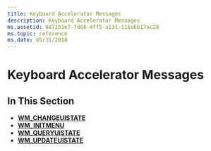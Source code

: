 ```yaml
---
title: Keyboard Accelerator Messages
description: Keyboard Accelerator Messages
ms.assetid: 987151e7-fd68-4ff5-a131-116a6b17ac28
ms.topic: reference
ms.date: 05/31/2018
---
```


# Keyboard Accelerator Messages

## In This Section

-   [**WM\_CHANGEUISTATE**](wm-changeuistate.md)
-   [**WM\_INITMENU**](wm-initmenu.md)
-   [**WM\_QUERYUISTATE**](wm-queryuistate.md)
-   [**WM\_UPDATEUISTATE**](wm-updateuistate.md)

 

 




